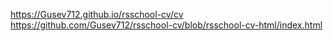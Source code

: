 https://Gusev712.github.io/rsschool-cv/cv   
https://github.com/Gusev712/rsschool-cv/blob/rsschool-cv-html/index.html
